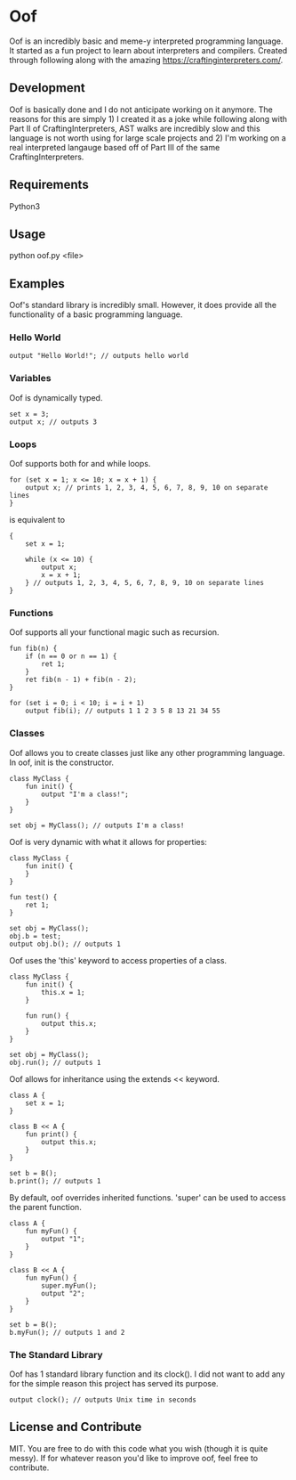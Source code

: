 # Oof
Oof is an incredibly basic and meme-y interpreted programming language. It started as a fun project to learn about interpreters and compilers. Created through following along with the amazing https://craftinginterpreters.com/.

## Development
Oof is basically done and I do not anticipate working on it anymore. The reasons for this are simply 1) I created it as a joke while following along with Part II of CraftingInterpreters, AST walks are incredibly slow and this language is not worth using for large scale projects and 2) I'm working on a real interpreted langauge based off of Part III of the same CraftingInterpreters.

## Requirements
Python3

## Usage
python oof.py \<file\>
  
## Examples
Oof's standard library is incredibly small. However, it does provide all the functionality of a basic programming language.

### Hello World
```
output "Hello World!"; // outputs hello world
```

### Variables
Oof is dynamically typed.
```
set x = 3;
output x; // outputs 3
```

### Loops
Oof supports both for and while loops.
```
for (set x = 1; x <= 10; x = x + 1) {
    output x; // prints 1, 2, 3, 4, 5, 6, 7, 8, 9, 10 on separate lines
}
```
is equivalent to
```
{
    set x = 1;

    while (x <= 10) {
        output x;
        x = x + 1;
    } // outputs 1, 2, 3, 4, 5, 6, 7, 8, 9, 10 on separate lines
}
```
### Functions
Oof supports all your functional magic such as recursion.
```
fun fib(n) {
    if (n == 0 or n == 1) {
        ret 1;
    }
    ret fib(n - 1) + fib(n - 2);
}

for (set i = 0; i < 10; i = i + 1)
    output fib(i); // outputs 1 1 2 3 5 8 13 21 34 55
```
### Classes
Oof allows you to create classes just like any other programming language.
In oof, init is the constructor.
```
class MyClass {
    fun init() {
        output "I'm a class!";
    }
}

set obj = MyClass(); // outputs I'm a class!
```
Oof is very dynamic with what it allows for properties:
```
class MyClass {
    fun init() {
    }
}

fun test() {
    ret 1;
}

set obj = MyClass();
obj.b = test;
output obj.b(); // outputs 1
```
Oof uses the 'this' keyword to access properties of a class.
```
class MyClass {
    fun init() {
        this.x = 1;
    }

    fun run() {
        output this.x;
    }
}

set obj = MyClass();
obj.run(); // outputs 1
```
Oof allows for inheritance using the extends << keyword.
```
class A {
    set x = 1;
}

class B << A {
    fun print() {
        output this.x;
    }
}

set b = B();
b.print(); // outputs 1
```
By default, oof overrides inherited functions. 'super' can be used to access the parent function.
```
class A {
    fun myFun() {
        output "1";
    }
}

class B << A {
    fun myFun() {
        super.myFun();
        output "2";
    }
}

set b = B();
b.myFun(); // outputs 1 and 2
```
### The Standard Library
Oof has 1 standard library function and its clock(). I did not want to add any for the simple reason this project has served its purpose.
```
output clock(); // outputs Unix time in seconds
```
## License and Contribute
MIT. You are free to do with this code what you wish (though it is quite messy). If for whatever reason you'd like to improve oof, feel free to contribute.
